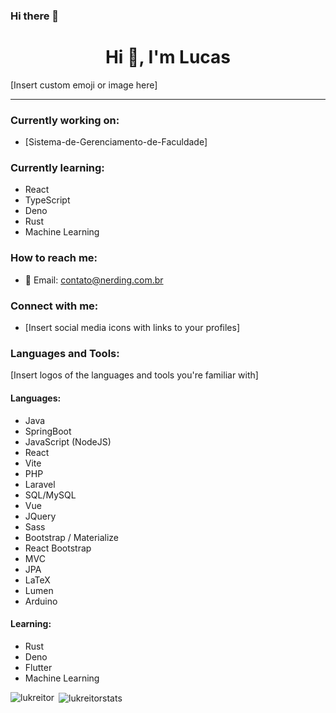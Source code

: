 ### Hi there 👋

<!--
**lukreitor/lukreitor** is a ✨ _special_ ✨ repository because its `README.md` (this file) appears on your GitHub profile.

Here are some ideas to get you started:

- 🔭 I’m currently working on ...
- 🌱 I’m currently learning ...
- 👯 I’m looking to collaborate on ...
- 🤔 I’m looking for help with ...
- 💬 Ask me about ...
- 📫 How to reach me: ...
- 😄 Pronouns: ...
- ⚡ Fun fact: ...
-->

<h1 align="center">Hi 👋, I'm Lucas</h1>

[Insert custom emoji or image here]

---

### Currently working on:

- [Sistema-de-Gerenciamento-de-Faculdade]

### Currently learning:

- React
- TypeScript
- Deno
- Rust
- Machine Learning

### How to reach me:

- 📧 Email: contato@nerding.com.br

### Connect with me:

- [Insert social media icons with links to your profiles]

### Languages and Tools:

[Insert logos of the languages and tools you're familiar with]

#### Languages:

- Java
- SpringBoot
- JavaScript (NodeJS)
- React
- Vite
- PHP
- Laravel
- SQL/MySQL
- Vue
- JQuery
- Sass
- Bootstrap / Materialize
- React Bootstrap
- MVC
- JPA
- LaTeX
- Lumen
- Arduino

#### Learning:

- Rust
- Deno
- Flutter
- Machine Learning

<p><img align="left" src="https://github-readme-stats.vercel.app/api/top-langs?username=lukreitor&show_icons=true&locale=en&layout=compact" alt="lukreitor" /></p>

<p>&nbsp;<img align="center" src="https://github-readme-stats.vercel.app/api?username=lukreitor&show_icons=true&locale=en" alt="lukreitorstats" /></p>
